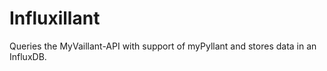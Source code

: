 # Influxillant
Queries the MyVaillant-API with support of myPyllant and stores data in an InfluxDB.
